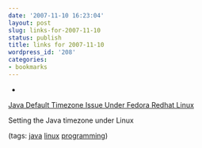 ```yaml
---
date: '2007-11-10 16:23:04'
layout: post
slug: links-for-2007-11-10
status: publish
title: links for 2007-11-10
wordpress_id: '208'
categories:
- bookmarks
---
```



	
  * 
		

[Java Default Timezone Issue Under Fedora Redhat Linux](http://minaret.biz/tips/timezone.html)


		

Setting the Java timezone under Linux


		

(tags: [java](http://del.icio.us/eob/java) [linux](http://del.icio.us/eob/linux) [programming](http://del.icio.us/eob/programming))


	



